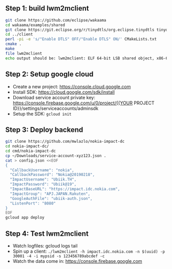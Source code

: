 ## Step 1: build lwm2mclient
```bash
git clone https://github.com/eclipse/wakaama
cd wakaama/examples/shared
git clone https://git.eclipse.org/r/tinydtls/org.eclipse.tinydtls tinydtls
cd ../client
perl -pi -e 's/"Enable DTLS" OFF/"Enable DTLS" ON/' CMakeLists.txt
cmake .
make
file lwm2mclient
echo output should be: lwm2mclient: ELF 64-bit LSB shared object, x86-64, version 1 (SYSV), dynamically linked, interpreter /lib64/ld-linux-x86-64.so.2, for GNU/Linux 3.2.0, BuildID[sha1]=879a4fbbce0c24e7b2aa94fad1ac7676dc0a3995, not stripped
```

## Step 2: Setup google cloud 
- Create a new project: https://console.cloud.google.com
- Install SDK: https://cloud.google.com/sdk/install
- Download service account private key: https://console.firebase.google.com/u/0/project/{{YOUR PROJECT ID}}/settings/serviceaccounts/adminsdk
- Setup the SDK:
`gcloud init`

## Step 3: Deploy backend
```bash
git clone https://github.com/mwlazlo/nokia-impact-dc
cd nokia-impact-dc/
cd cmd/nokia-impact-dc
cp ~/Downloads/service-account-xyz123.json .
cat > config.json <<EOF
{ 
  "CallbackUsername": "nokia",
  "CallbackPassword": "Nokia@20190218",
  "ImpactUsername": "Ubiik.TH",
  "ImpactPassword": "Ubiik@19",
  "ImpactBaseURL": "https://impact.idc.nokia.com",
  "ImpactGroup": "APJ.JAPAN.Rakuten",
  "GoogleAuthFile": "ubiik-auth.json",
  "ListenPort": "8080"
}
EOF
gcloud app deploy
```

## Step 4: Test lwm2mclient

- Watch logfiles: gcloud logs tail
- Spin up a client: `./lwm2mclient -h impact.idc.nokia.com -n $(uuid) -p 30001 -4 -i mypsid -s 123456789abcdef -c`
- Watch the data come in: https://console.firebase.google.com 


